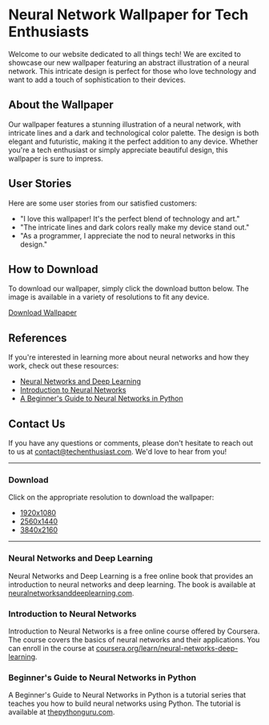 <!--
Write me content for website with wallpaper which alt text is:

"An abstract illustration of a neural network, with intricate lines and a dark and technological color palette."

The name/title of the page should not be 1:1 copy of the alt text but rather a real content of the website which is using this wallpaper.

- Use markdown format
- Start with the heading
- The content should look like a real website
- Include real sections like references, contact, user stories, etc. use things relevant to the page purpose.
- Feel free to use structure like headings, bullets, numbering, blockquotes, paragraphs, horizontal lines, etc.
- You can use formatting like bold or _italic_
- You can include UTF-8 emojis
- Links should be only #hash anchors (and you can refer to the document itself)
- Do not include images
-->

<!--font:Roboto-->

# Neural Network Wallpaper for Tech Enthusiasts

Welcome to our website dedicated to all things tech! We are excited to showcase our new wallpaper featuring an abstract illustration of a neural network. This intricate design is perfect for those who love technology and want to add a touch of sophistication to their devices.

## About the Wallpaper

Our wallpaper features a stunning illustration of a neural network, with intricate lines and a dark and technological color palette. The design is both elegant and futuristic, making it the perfect addition to any device. Whether you're a tech enthusiast or simply appreciate beautiful design, this wallpaper is sure to impress.

## User Stories

Here are some user stories from our satisfied customers:

-   "I love this wallpaper! It's the perfect blend of technology and art."
-   "The intricate lines and dark colors really make my device stand out."
-   "As a programmer, I appreciate the nod to neural networks in this design."

## How to Download

To download our wallpaper, simply click the download button below. The image is available in a variety of resolutions to fit any device.

[Download Wallpaper](#download)

## References

If you're interested in learning more about neural networks and how they work, check out these resources:

-   [Neural Networks and Deep Learning](#neural-networks-and-deep-learning)
-   [Introduction to Neural Networks](#introduction-to-neural-networks)
-   [A Beginner's Guide to Neural Networks in Python](#beginners-guide-to-neural-networks-in-python)

## Contact Us

If you have any questions or comments, please don't hesitate to reach out to us at [contact@techenthusiast.com](mailto:contact@techenthusiast.com). We'd love to hear from you!

---

### Download

Click on the appropriate resolution to download the wallpaper:

-   [1920x1080](#download)
-   [2560x1440](#download)
-   [3840x2160](#download)

---

### Neural Networks and Deep Learning

Neural Networks and Deep Learning is a free online book that provides an introduction to neural networks and deep learning. The book is available at [neuralnetworksanddeeplearning.com](http://neuralnetworksanddeeplearning.com).

### Introduction to Neural Networks

Introduction to Neural Networks is a free online course offered by Coursera. The course covers the basics of neural networks and their applications. You can enroll in the course at [coursera.org/learn/neural-networks-deep-learning](https://www.coursera.org/learn/neural-networks-deep-learning).

### Beginner's Guide to Neural Networks in Python

A Beginner's Guide to Neural Networks in Python is a tutorial series that teaches you how to build neural networks using Python. The tutorial is available at [thepythonguru.com](https://thepythonguru.com/a-beginners-guide-to-neural-networks-in-python/).
